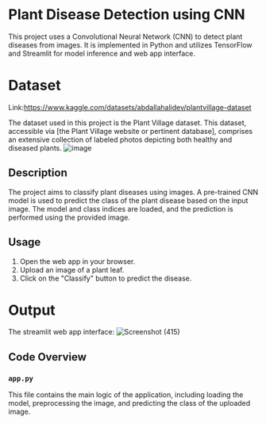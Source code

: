 # Plant Disease Detection using CNN

This project uses a Convolutional Neural Network (CNN) to detect plant diseases from images. It is implemented in Python and utilizes TensorFlow and Streamlit for model inference and web app interface.
# Dataset
Link:https://www.kaggle.com/datasets/abdallahalidev/plantvillage-dataset

The dataset used in this project is the Plant Village dataset. This dataset, accessible via [the Plant Village website or pertinent database], comprises an extensive collection of labeled photos depicting both healthy and diseased plants.
![image](https://github.com/user-attachments/assets/a14aaa65-1aa1-422d-a60a-6f313a3c4d67)

## Description

The project aims to classify plant diseases using images. A pre-trained CNN model is used to predict the class of the plant disease based on the input image. The model and class indices are loaded, and the prediction is performed using the provided image.

## Usage

1. Open the web app in your browser.
2. Upload an image of a plant leaf.
3. Click on the "Classify" button to predict the disease.

# Output
The streamlit web app interface:
![Screenshot (415)](https://github.com/user-attachments/assets/f5d14cae-854e-4c6f-9028-0571bddb5b2f)

## Code Overview

### `app.py`

This file contains the main logic of the application, including loading the model, preprocessing the image, and predicting the class of the uploaded image.


